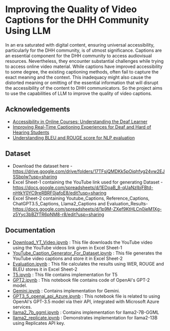 
# Improving the Quality of Video Captions for the DHH Community Using LLM

In an era saturated with digital content, ensuring universal accessibility, particularly for the DHH community, is of utmost significance. Captions are an essential component for the DHH community to access audiovisual resources. Nevertheless, they encounter substantial challenges while trying to access online video material.  While captions have improved accessibility to some degree, the existing captioning methods, often fail to capture the exact meaning and the context. This inadequacy might also cause the distorted meaning or omitting of the essential information that will disrupt the accessibility of the content to DHH communicators. So the project aims to use the capabilities of LLM to improve the quality of video captions.


## Acknowledgements

 - [Accessibility in Online Courses: Understanding the Deaf Learner](https://doi.org/10.1007/s11528-019-00385-3)
 - [Improving Real-Time Captioning Experiences for Deaf and Hard of Hearing Students](https://doi.org/10.1145/2982142.2982164)
 - [Understanding BLEU and ROUGE score for NLP evaluation](https://medium.com/@sthanikamsanthosh1994/understanding-bleu-and-rouge-score-for-nlp-evaluation-1ab334ecadcb)


## Dataset

- Download the dataset here - https://drive.google.com/drive/folders/17TFsjQMDKk5pOiqhfyg24vw2EJSSbplw?usp=sharing 
- Excel Sheet-1 containing the YouTube link used for generating Dataset - https://docs.google.com/spreadsheets/d/1EDoaB_8-qUaNzIbjFBtd-nHtkY0YC9reRBRF0jafoE8/edit?usp=sharing
- Excel Sheet-2 containing Youtube_Captions, Reference_Captions, ChatGPT3.5_Captions, Llama2_Captions and Evaluation_Results- https://docs.google.com/spreadsheets/d/1p9M-ZXef9KtHLCn0jeM1Xg-z5Yyc3bBZfTR6pNM8-r8/edit?usp=sharing 


## Documentation

- [Download_YT_Video.ipynb](https://github.com/monikabhole001/Improving-the-Quality-of-Video-Captions-for-the-DHH-Community-Using-LLM/blob/main/Download_YT_Video.ipynb) : This file downloads the YouTube video using the YouTube videos link given in Excel Sheet-1
- [YouTube_Caption_Generator_For_Dataset.ipynb](https://github.com/monikabhole001/Improving-the-Quality-of-Video-Captions-for-the-DHH-Community-Using-LLM/blob/main/YouTube_Caption_Generator_For_Dataset.ipynb) : This file generates the YouTube video captions and store it in Excel Sheet-2
- [Evaluation.ipynb](https://github.com/monikabhole001/Improving-the-Quality-of-Video-Captions-for-the-DHH-Community-Using-LLM/blob/main/Evaluation.ipynb) : This file calculates the results using WER, ROUGE and BLEU stores it in Excel Sheet-2
- [T5.ipynb](https://github.com/monikabhole001/Improving-the-Quality-of-Video-Captions-for-the-DHH-Community-Using-LLM/blob/main/T5.ipynb) : This file contains implementation for T5
- [GPT2.ipynb](https://github.com/monikabhole001/Improving-the-Quality-of-Video-Captions-for-the-DHH-Community-Using-LLM/blob/main/GPT2.ipynb) : This notebook file  contains code of OpenAI's GPT-2 model. 
- [Gemini.ipynb](https://github.com/monikabhole001/Improving-the-Quality-of-Video-Captions-for-the-DHH-Community-Using-LLM/blob/main/Gemini.ipynb) : Contains implementation for Gemini.
- [GPT3_5_openai_api_Azure.ipynb](https://github.com/monikabhole001/Improving-the-Quality-of-Video-Captions-for-the-DHH-Community-Using-LLM/blob/main/GPT3_5_openai_api_Azure.ipynb) : This notebook file is related to using OpenAI's GPT-3.5 model via their API, integrated with Microsoft Azure services.
- [llama2_7b_ggml.ipynb](https://github.com/monikabhole001/Improving-the-Quality-of-Video-Captions-for-the-DHH-Community-Using-LLM/blob/main/llama2_7b_ggml.ipynb) : Contains implementation for llama2-7B-GGML
- [llama2_replicate.ipynb](https://github.com/monikabhole001/Improving-the-Quality-of-Video-Captions-for-the-DHH-Community-Using-LLM/blob/main/llama2_replicate.ipynb) : Demonstrates implementation for llama2-13B using Replicates API key.

